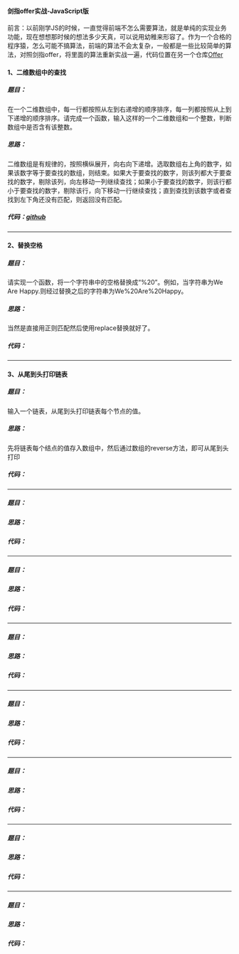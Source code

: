 #### 剑指offer实战-JavaScript版

前言：以前刚学JS的时候，一直觉得前端不怎么需要算法，就是单纯的实现业务功能，现在想想那时候的想法多少天真，可以说用幼稚来形容了。作为一个合格的程序猿，怎么可能不搞算法，前端的算法不会太复杂，一般都是一些比较简单的算法，对照剑指offer，将里面的算法重新实战一遍，代码位置在另一个仓库[Offer](https://github.com/Xia-Ao/Offer)

#### 1、二维数组中的查找

##### 题目：

在一个二维数组中，每一行都按照从左到右递增的顺序排序，每一列都按照从上到下递增的顺序排序。请完成一个函数，输入这样的一个二维数组和一个整数，判断数组中是否含有该整数。

##### 思路：

二维数组是有规律的，按照横纵展开，向右向下递增。选取数组右上角的数字，如果该数字等于要查找的数组，则结束。如果大于要查找的数字，则该列都大于要查找的数字，剔除该列，向左移动一列继续查找；如果小于要查找的数字，则该行都小于要查找的数字，剔除该行，向下移动一行继续查找；直到查找到该数字或者查找到左下角还没有匹配，则返回没有匹配。

##### 代码：[github](https://github.com/Xia-Ao/Offer/tree/master/offer)

---

#### 2、替换空格

##### 题目：

请实现一个函数，将一个字符串中的空格替换成“%20”。例如，当字符串为We Are Happy.则经过替换之后的字符串为We%20Are%20Happy。

##### 思路：

当然是直接用正则匹配然后使用replace替换就好了。

##### 代码：

---

#### 3、从尾到头打印链表

##### 题目：

输入一个链表，从尾到头打印链表每个节点的值。

##### 思路：

先将链表每个结点的值存入数组中，然后通过数组的reverse方法，即可从尾到头打印

##### 代码：

---

##### 题目：

##### 思路：

##### 代码：

---

##### 题目：

##### 思路：

##### 代码：

---

##### 题目：

##### 思路：

##### 代码：

---

##### 题目：

##### 思路：

##### 代码：

---

##### 题目：

##### 思路：

##### 代码：

---

##### 题目：

##### 思路：

##### 代码：

---

##### 题目：

##### 思路：

##### 代码：



